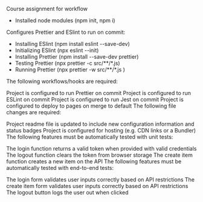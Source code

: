 Course assignment for workflow


- Installed node modules (npm init, npm i)

Configures Prettier and ESlint to run on commit:
- Installing ESlint (npm install eslint --save-dev)
- Initializing ESlint (npx eslint --init)
- Installing Prettier (npm install --save-dev prettier)
- Testing Prettier (npx prettier -c src/**/*.js)
- Running Prettier (npx prettier -w src/**/*.js   )


The following workflows/hooks are required:

Project is configured to run Prettier on commit
Project is configured to run ESLint on commit
Project is configured to run Jest on commit
Project is configured to deploy to pages on merge to default
The following file changes are required:

Project readme file is updated to include new configuration information and status badges
Project is configured for hosting (e.g. CDN links or a Bundler)
The following features must be automatically tested with unit tests:

The login function returns a valid token when provided with valid credentials
The logout function clears the token from browser storage
The create item function creates a new item on the API
The following features must be automatically tested with end-to-end tests:

The login form validates user inputs correctly based on API restrictions
The create item form validates user inputs correctly based on API restrictions
The logout button logs the user out when clicked